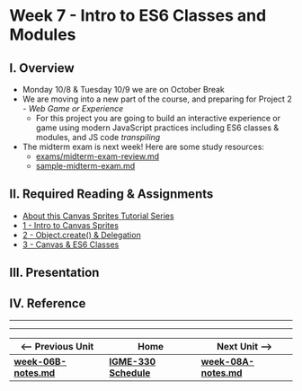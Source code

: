 # Week 7 - Intro to ES6 Classes and Modules

## I. Overview
- Monday 10/8 & Tuesday 10/9 we are on October Break
- We are moving into a new part of the course, and preparing for Project 2 - *Web Game or Experience*
  - For this project you are going to build an interactive experience or game using modern JavaScript practices including ES6 classes & modules, and JS code *transpiling*
- The midterm exam is next week! Here are some study resources:
  - [exams/midterm-exam-review.md](../exams/midterm-exam-review.md)
  - [sample-midterm-exam.md](../exams/sample-midterm-exam.md)

## II. Required Reading & Assignments
- [About this Canvas Sprites Tutorial Series](https://github.com/tonethar/IGME-330-Master/blob/master/notes/canvas-sprites-0.md)
- [1 - Intro to Canvas Sprites](https://github.com/tonethar/IGME-330-Master/blob/master/notes/canvas-sprites-1.md)
- [2 - Object.create() & Delegation](https://github.com/tonethar/IGME-330-Master/blob/master/notes/canvas-sprites-2.md)
- [3 - Canvas & ES6 Classes](https://github.com/tonethar/IGME-330-Master/blob/master/notes/canvas-sprites-3.md)

## III. Presentation


## IV. Reference

<hr><hr>

| <-- Previous Unit | Home | Next Unit -->
| --- | --- | --- 
| [**week-06B-notes.md**](week-06B-notes.md)     |  [**IGME-330 Schedule**](../schedule.md) | [**week-08A-notes.md**](week-08A-notes.md)

